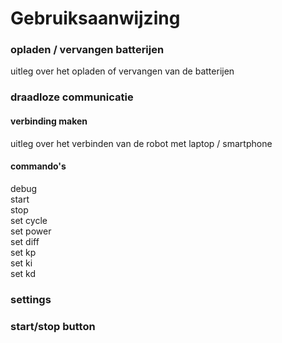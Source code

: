 # Gebruiksaanwijzing

### opladen / vervangen batterijen

uitleg over het opladen of vervangen van de batterijen

### draadloze communicatie
#### verbinding maken
uitleg over het verbinden van de robot met laptop / smartphone

#### commando's
debug  
start  
stop  
set cycle  
set power  
set diff  
set kp  
set ki  
set kd  

### settings

### start/stop button
